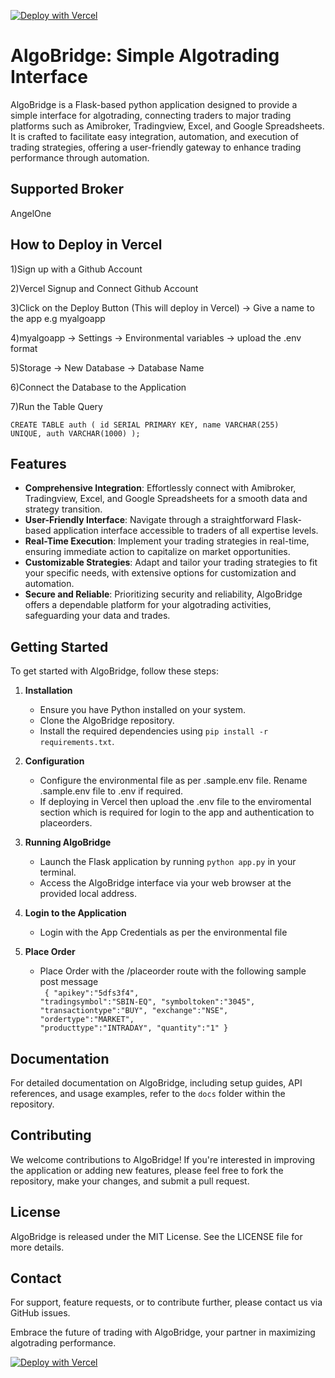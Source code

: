 [![Deploy with Vercel](https://vercel.com/button)](https://vercel.com/new/clone?repository-url=https://github.com/marketcalls/algobridge)

# AlgoBridge: Simple Algotrading Interface

AlgoBridge is a Flask-based python application designed to provide a simple  interface for algotrading, connecting traders to major trading platforms such as Amibroker, Tradingview, Excel, and Google Spreadsheets. It is crafted to facilitate easy integration, automation, and execution of trading strategies, offering a user-friendly gateway to enhance trading performance through automation.

## Supported Broker

AngelOne

## How to Deploy in Vercel

1)Sign up with a Github Account

2)Vercel Signup and Connect Github Account

3)Click on the Deploy Button (This will deploy in Vercel) -> Give a name to the app e.g myalgoapp

4)myalgoapp -> Settings -> Environmental variables -> upload the .env format

5)Storage -> New Database -> Database Name

6)Connect the Database to the Application

7)Run the Table Query

<code>CREATE TABLE auth (
    id SERIAL PRIMARY KEY,
    name VARCHAR(255) UNIQUE,
    auth VARCHAR(1000)
);</code>

## Features

- **Comprehensive Integration**: Effortlessly connect with Amibroker, Tradingview, Excel, and Google Spreadsheets for a smooth data and strategy transition.
- **User-Friendly Interface**: Navigate through a straightforward Flask-based application interface accessible to traders of all expertise levels.
- **Real-Time Execution**: Implement your trading strategies in real-time, ensuring immediate action to capitalize on market opportunities.
- **Customizable Strategies**: Adapt and tailor your trading strategies to fit your specific needs, with extensive options for customization and automation.
- **Secure and Reliable**: Prioritizing security and reliability, AlgoBridge offers a dependable platform for your algotrading activities, safeguarding your data and trades.

## Getting Started

To get started with AlgoBridge, follow these steps:

1. **Installation**
   - Ensure you have Python installed on your system.
   - Clone the AlgoBridge repository.
   - Install the required dependencies using `pip install -r requirements.txt`.

2. **Configuration**
   - Configure the environmental file as per .sample.env file. Rename .sample.env file to .env if required.
   - If deploying in Vercel then upload the .env file to the enviromental section which is required for login to the app and authentication to placeorders.

3. **Running AlgoBridge**
   - Launch the Flask application by running `python app.py` in your terminal.
   - Access the AlgoBridge interface via your web browser at the provided local address.

4. **Login to the Application**
   - Login with the App Credentials as per the environmental file


5. **Place Order**
   - Place Order with the /placeorder route with the following sample post message
      <br>
      <code>
      {
      "apikey":"5dfs3f4",
      "tradingsymbol":"SBIN-EQ",
      "symboltoken":"3045",
      "transactiontype":"BUY",
      "exchange":"NSE",
      "ordertype":"MARKET",
      "producttype":"INTRADAY",
      "quantity":"1"
      }</code>


## Documentation

For detailed documentation on AlgoBridge, including setup guides, API references, and usage examples, refer to the `docs` folder within the repository.

## Contributing

We welcome contributions to AlgoBridge! If you're interested in improving the application or adding new features, please feel free to fork the repository, make your changes, and submit a pull request.

## License

AlgoBridge is released under the MIT License. See the LICENSE file for more details.

## Contact

For support, feature requests, or to contribute further, please contact us via GitHub issues.

Embrace the future of trading with AlgoBridge, your partner in maximizing algotrading performance.


[![Deploy with Vercel](https://vercel.com/button)](https://vercel.com/new/clone?repository-url=https://github.com/marketcalls/algobridge)

